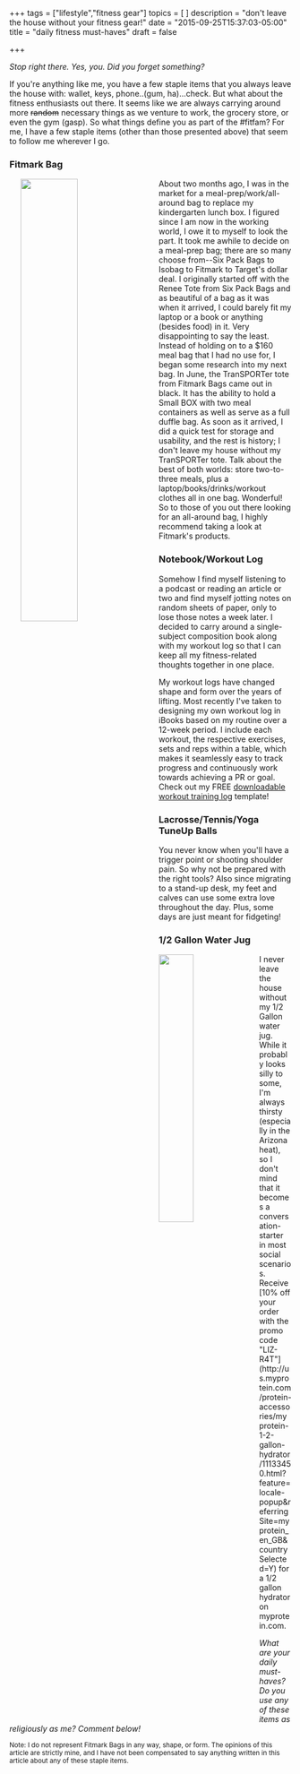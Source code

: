 +++
tags = ["lifestyle","fitness gear"]
topics = [
]
description = "don't leave the house without your fitness gear!"
date = "2015-09-25T15:37:03-05:00"
title = "daily fitness must-haves"
draft = false

+++

*Stop right there. Yes, you. Did you forget something?*

If you're anything like me, you have a few staple items that you always leave the house with: wallet, keys, phone..(gum, ha)...check. But what about the fitness enthusiasts out there. It seems like we are always carrying around more <s>random</s> necessary things as we venture to work, the grocery store, or even the gym (gasp). So what things define you as part of the #fitfam? For me, I have a few staple items (other than those presented above) that seem to follow me wherever I go.


### Fitmark Bag 

<img align="left" src="http://cdn.fitmarkbags.com//image/data/products/transporter-tote-2015/black/Transporter-Tote-Bag_black_front.png" hspace="20" width="45%" height="45%"/>

About two months ago, I was in the market for a meal-prep/work/all-around bag to replace my kindergarten lunch box. I figured since I am now in the working world, I owe it to myself to look the part. It took me awhile to decide on a meal-prep bag; there are so many choose from--Six Pack Bags to Isobag to Fitmark to Target's dollar deal. I originally started off with the Renee Tote from Six Pack Bags and as beautiful of a bag as it was when it arrived, I could barely fit my laptop or a book or anything (besides food) in it. Very disappointing to say the least. Instead of holding on to a $160 meal bag that I had no use for, I began some research into my next bag. In June, the TranSPORTer tote from Fitmark Bags came out in black. It has the ability to hold a Small BOX with two meal containers as well as serve as a full duffle bag. As soon as it arrived, I did a quick test for storage and usability, and the rest is history; I don't leave my house without my TranSPORTer tote. Talk about the best of both worlds: store two-to-three meals, plus a laptop/books/drinks/workout clothes all in one bag. Wonderful! So to those of you out there looking for an all-around bag, I highly recommend taking a look at Fitmark's products.



### Notebook/Workout Log
Somehow I find myself listening to a podcast or reading an article or two and find myself jotting notes on random sheets of paper, only to lose those notes a week later. I decided to carry around a single-subject composition book along with my workout log so that I can keep all my fitness-related thoughts together in one place.

My workout logs have changed shape and form over the years of lifting. Most recently I've taken to designing my own workout log in iBooks based on my routine over a 12-week period. I include each workout, the respective exercises, sets and reps within a table, which makes it seamlessly easy to track progress and continuously work towards achieving a PR or goal. Check out my FREE [downloadable workout training log](http://queenflex.blogspot.com/p/official-workout-log.html) template!



### Lacrosse/Tennis/Yoga TuneUp Balls
You never know when you'll have a trigger point or shooting shoulder pain. So why not be prepared with the right tools? Also since migrating to a stand-up desk, my feet and calves can use some extra love throughout the day. Plus, some days are just meant for fidgeting!


### 1/2 Gallon Water Jug
<img align="left" src="http://s4.thcdn.com/productimg/600/600/11133450-2084319696682723.jpg" width="35%" height="35%"/>
I never leave the house without my 1/2 Gallon water jug. While it probably looks silly to some, I'm always thirsty (especially in the Arizona heat), so I don't mind that it becomes a conversation-starter in most social scenarios. Receive [10% off your order with the promo code "LIZ-R4T"](http://us.myprotein.com/protein-accessories/myprotein-1-2-gallon-hydrator/11133450.html?feature=locale-popup&referringSite=myprotein_en_GB&countrySelected=Y) for a 1/2 gallon hydrator on myprotein.com.

*What are your daily must-haves? Do you use any of these items as religiously as me? Comment below!*

<sub> Note: I do not represent Fitmark Bags in any way, shape, or form. The opinions of this article are strictly mine, and I have not been compensated to say anything written in this article about any of these staple items.</sub>